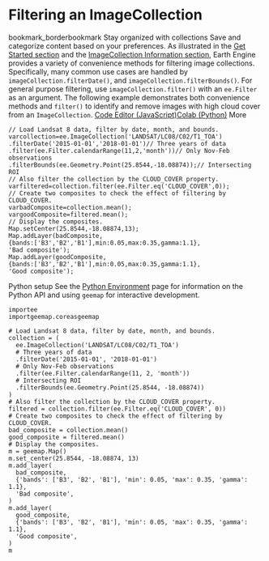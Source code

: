 
#  Filtering an ImageCollection 
bookmark_borderbookmark Stay organized with collections  Save and categorize content based on your preferences. 
As illustrated in the [Get Started section](https://developers.google.com/earth-engine/guides/getstarted) and the [ImageCollection Information section](https://developers.google.com/earth-engine/guides/ic_info), Earth Engine provides a variety of convenience methods for filtering image collections. Specifically, many common use cases are handled by `imageCollection.filterDate()`, and `imageCollection.filterBounds()`. For general purpose filtering, use `imageCollection.filter()` with an `ee.Filter` as an argument. The following example demonstrates both convenience methods and `filter()` to identify and remove images with high cloud cover from an `ImageCollection`.
[Code Editor (JavaScript)](https://developers.google.com/earth-engine/guides/ic_filtering#code-editor-javascript-sample)[Colab (Python)](https://developers.google.com/earth-engine/guides/ic_filtering#colab-python-sample) More
```
// Load Landsat 8 data, filter by date, month, and bounds.
varcollection=ee.ImageCollection('LANDSAT/LC08/C02/T1_TOA')
.filterDate('2015-01-01','2018-01-01')// Three years of data
.filter(ee.Filter.calendarRange(11,2,'month'))// Only Nov-Feb observations
.filterBounds(ee.Geometry.Point(25.8544,-18.08874));// Intersecting ROI
// Also filter the collection by the CLOUD_COVER property.
varfiltered=collection.filter(ee.Filter.eq('CLOUD_COVER',0));
// Create two composites to check the effect of filtering by CLOUD_COVER.
varbadComposite=collection.mean();
vargoodComposite=filtered.mean();
// Display the composites.
Map.setCenter(25.8544,-18.08874,13);
Map.addLayer(badComposite,
{bands:['B3','B2','B1'],min:0.05,max:0.35,gamma:1.1},
'Bad composite');
Map.addLayer(goodComposite,
{bands:['B3','B2','B1'],min:0.05,max:0.35,gamma:1.1},
'Good composite');
```
Python setup
See the [ Python Environment](https://developers.google.com/earth-engine/guides/python_install) page for information on the Python API and using `geemap` for interactive development.
```
importee
importgeemap.coreasgeemap
```
```
# Load Landsat 8 data, filter by date, month, and bounds.
collection = (
  ee.ImageCollection('LANDSAT/LC08/C02/T1_TOA')
  # Three years of data
  .filterDate('2015-01-01', '2018-01-01')
  # Only Nov-Feb observations
  .filter(ee.Filter.calendarRange(11, 2, 'month'))
  # Intersecting ROI
  .filterBounds(ee.Geometry.Point(25.8544, -18.08874))
)
# Also filter the collection by the CLOUD_COVER property.
filtered = collection.filter(ee.Filter.eq('CLOUD_COVER', 0))
# Create two composites to check the effect of filtering by CLOUD_COVER.
bad_composite = collection.mean()
good_composite = filtered.mean()
# Display the composites.
m = geemap.Map()
m.set_center(25.8544, -18.08874, 13)
m.add_layer(
  bad_composite,
  {'bands': ['B3', 'B2', 'B1'], 'min': 0.05, 'max': 0.35, 'gamma': 1.1},
  'Bad composite',
)
m.add_layer(
  good_composite,
  {'bands': ['B3', 'B2', 'B1'], 'min': 0.05, 'max': 0.35, 'gamma': 1.1},
  'Good composite',
)
m
```

